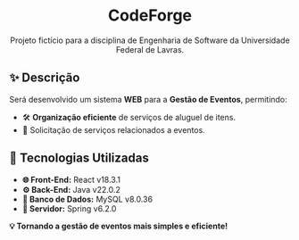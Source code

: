 <h1 align="center">CodeForge</h1>
<p align="center">  
  Projeto fictício para a disciplina de Engenharia de Software da Universidade Federal de Lavras.  
</p>

## **✨ Descrição**  
Será desenvolvido um sistema **WEB** para a **Gestão de Eventos**, permitindo:  
- 🛠️ **Organização eficiente** de serviços de aluguel de itens.  
- 🎈 Solicitação de serviços relacionados a eventos.  


## **🚀 Tecnologias Utilizadas**  
- **🌐 Front-End:** React v18.3.1  
- **⚙️ Back-End:** Java v22.0.2  
- **💾 Banco de Dados:** MySQL v8.0.36  
- **📡 Servidor:** Spring v6.2.0  


**💡 Tornando a gestão de eventos mais simples e eficiente!**
